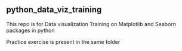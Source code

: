 ## python_data_viz_training

This repo is for Data visualization Training on Matplotlib and Seaborn packages in python

Practice exercise is present in the same folder


